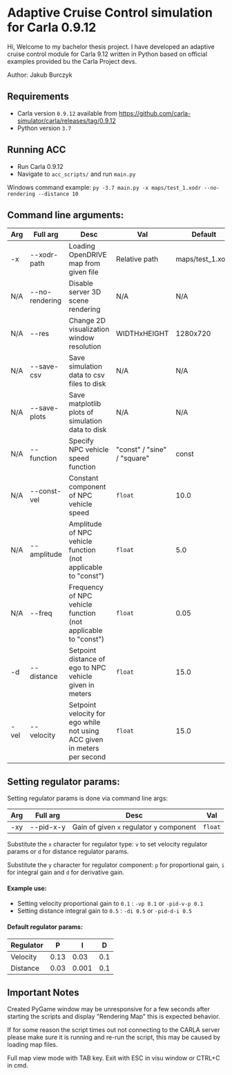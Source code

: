 # Adaptive Cruise Control simulation for Carla 0.9.12
Hi,
Welcome to my bachelor thesis project. I have developed an adaptive cruise control module for Carla 9.12 written in Python based on official examples provided bu the Carla Project devs.


Author: Jakub Burczyk
## Requirements
* Carla version ```0.9.12``` available from https://github.com/carla-simulator/carla/releases/tag/0.9.12
* Python version ```3.7```
## Running ACC
* Run Carla 0.9.12
* Navigate to ```acc_scripts/``` and run ```main.py```

Windows command example:
```py -3.7 main.py -x maps/test_1.xodr --no-rendering --distance 10```

## Command line arguments:
| Arg  | Full arg | Desc | Val | Default |
|-|-|-|-|-|
| -x | --xodr-path | Loading OpenDRIVE map from given file | Relative path | maps/test_1.xodr |
| N/A | --no-rendering | Disable server 3D scene rendering | N/A | N/A |
| N/A | --res | Change 2D visualization window resolution | WIDTHxHEIGHT | 1280x720 |
| N/A | --save-csv | Save simulation data to csv files to disk| N/A | N/A |
| N/A | --save-plots | Save matplotlib plots of simulation data to disk | N/A | N/A |
| N/A | --function | Specify NPC vehicle speed function | "const" / "sine" / "square" | const |
| N/A | --const-vel | Constant component of NPC vehicle speed | ```float``` | 10.0 |
| N/A | --amplitude | Amplitude of NPC vehicle function (not applicable to "const") | ```float``` | 5.0 |
| N/A | --freq | Frequency of NPC vehicle function (not applicable to "const") | ```float``` | 0.05 |
| -d | --distance | Setpoint distance of ego to NPC vehicle given in meters | ```float``` | 15.0 |
| -vel | --velocity | Setpoint velocity for ego while not using ACC given in meters per second| ```float``` | 15.0 |

## Setting regulator params:
Setting regulator params is done via command line args:

| Arg  | Full arg | Desc | Val |
|-|-|-|-|
| -xy | --pid-x-y | Gain of given ```x``` regulator ```y``` component | ```float```|

Substitute the ```x``` character for regulator type: ```v``` to set velocity regulator params or ```d``` for distance regulator params.

Substitute the ```y``` character for regulator component: ```p``` for proportional gain, ```i``` for integral gain and ```d``` for derivative gain.

#### Example use:

* Setting velocity proportional gain to ```0.1``` : ```-vp 0.1``` or ```-pid-v-p 0.1```
* Setting distance integral gain to ```0.5``` : ```-di 0.5``` or ```-pid-d-i 0.5```

#### Default regulator params:
| Regulator| P | I | D |
| - | - | - | - |
| Velocity | 0.13 | 0.03 | 0.1 |
| Distance | 0.03 | 0.001 | 0.1 |

## Important Notes
Created PyGame window may be unresponsive for a few seconds after starting the scripts and display "Rendering Map" this is expected behavior.

If for some reason the script times out not connecting to the CARLA server please make sure it is running and re-run the script, this may be caused by loading map files.

Full map view mode with TAB key. Exit with ESC in visu window or CTRL+C in cmd.
